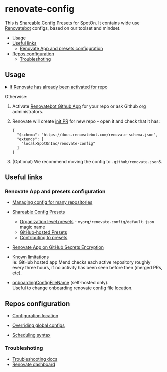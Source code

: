 # renovate-config


This is [Shareable Config Presets](https://docs.renovatebot.com/config-presets/) for SpotOn. It contains wide use [Renovatebot](https://github.com/renovatebot/renovate) configs, based on our toolset and mindset.

* [Usage](#usage)
* [Useful links](#useful-links)
  * [Renovate App and presets configuration](#renovate-app-and-presets-configuration)
* [Repos configuration](#repos-configuration)
  * [Troubleshoting](#troubleshoting)


## Usage


<details><summary><u>If Renovate has already been activated for repo</u></summary>

1. Check for `renovate.json` in [possible locations](https://docs.renovatebot.com/getting-started/installing-onboarding/#configuration-location).
2. Change `renovate` config to:

    ```json5
    {
      "$schema": "https://docs.renovatebot.com/renovate-schema.json",
      "extends": [
        "local>SpotOnInc/renovate-config"
      ]
    }
    ```

3. (Optional) We recommend moving the config to `.github/renovate.json5`.


</details>

Otherwise:

1. Activate [Renovatebot Github App](https://github.com/marketplace/renovate) for your repo or ask Github org administrators.
2. Renovate will create [init PR](https://docs.renovatebot.com/getting-started/installing-onboarding/#repository-onboarding) for new repo - open it and check that it has:

    ```json5
    {
      "$schema": "https://docs.renovatebot.com/renovate-schema.json",
      "extends": [
        "local>SpotOnInc/renovate-config"
      ]
    }
    ```

3. (Optional) We recommend moving the config to `.github/renovate.json5`.


## Useful links

### Renovate App and presets configuration

* [Managing config for many repositories](https://docs.renovatebot.com/key-concepts/presets/#managing-config-for-many-repositories)
* [Shareable Config Presets](https://docs.renovatebot.com/config-presets/#shareable-config-presets)
    * [Organization level presets](https://docs.renovatebot.com/config-presets/#organization-level-presets) -  `myorg/renovate-config/default.json` magic name
    * [GitHub-hosted Presets](https://docs.renovatebot.com/config-presets/#github-hosted-presets)
    * [Contributing to presets](https://docs.renovatebot.com/config-presets/#contributing-to-presets)

* [Renovate App on GitHub Secrets Encryption](https://docs.renovatebot.com/getting-started/private-packages/#mend-renovate-hosted-app-encryption)

* [Known limitations](https://docs.renovatebot.com/known-limitations/)  
  Ie: GitHub hosted app Mend checks each active repository roughly every three hours, if no activity has been seen before then (merged PRs, etc).

* [onboardingConfigFileName](https://docs.renovatebot.com/self-hosted-configuration/#onboardingconfigfilename) (self-hosted only).  
  Useful to change onboarding renovate config file location.

## Repos configuration

* [Configuration location](https://docs.renovatebot.com/getting-started/installing-onboarding/#configuration-location)

* [Overriding global configs](https://docs.renovatebot.com/key-concepts/automerge/#overriding-global-automerge)

* [Scheduling syntax](https://docs.renovatebot.com/key-concepts/scheduling/#scheduling-syntax)


### Troubleshoting

* [Troubleshooting docs](https://docs.renovatebot.com/troubleshooting/)
* [Renovate dashboard](https://app.renovatebot.com/dashboard)
